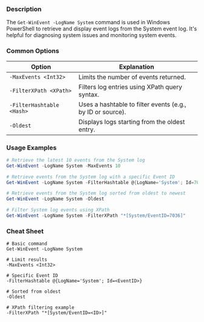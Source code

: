 ### Description

The `Get-WinEvent -LogName System` command is used in Windows PowerShell to retrieve and display event logs from the System event log. It's helpful for diagnosing system issues and monitoring system events.

### Common Options

| Option                      | Explanation                                               |
|-----------------------------|-----------------------------------------------------------|
| `-MaxEvents <Int32>`        | Limits the number of events returned.                     |
| `-FilterXPath <XPath>`      | Filters log entries using XPath query syntax.             |
| `-FilterHashtable <Hash>`   | Uses a hashtable to filter events (e.g., by ID or source).|
| `-Oldest`                   | Displays logs starting from the oldest entry.             |

### Usage Examples

```powershell
# Retrieve the latest 10 events from the System log
Get-WinEvent -LogName System -MaxEvents 10

# Retrieve events from the System log with a specific Event ID
Get-WinEvent -LogName System -FilterHashtable @{LogName='System'; Id=7001}

# Retrieve events from the System log sorted from oldest to newest
Get-WinEvent -LogName System -Oldest

# Filter System log events using XPath
Get-WinEvent -LogName System -FilterXPath "*[System/EventID=7036]"
```

### Cheat Sheet

```plaintext
# Basic command
Get-WinEvent -LogName System

# Limit results
-MaxEvents <Int32>

# Specific Event ID
-FilterHashtable @{LogName='System'; Id=<EventID>}

# Sorted from oldest
-Oldest

# XPath filtering example
-FilterXPath "*[System/EventID=<ID>]"
```
